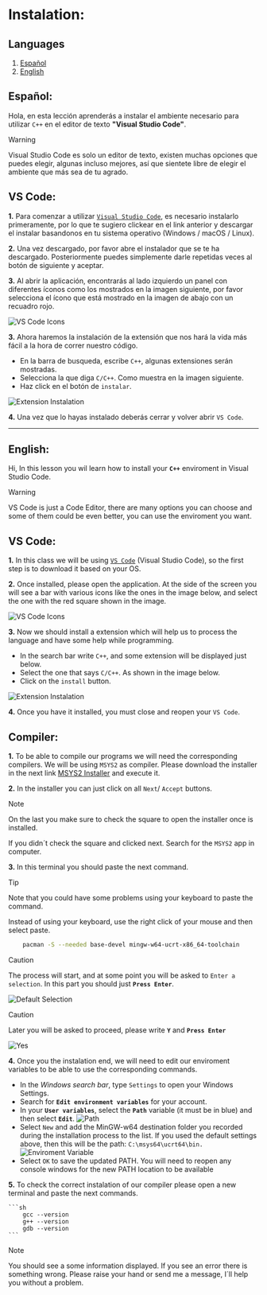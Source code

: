 # Instalation:

## Languages
1. [Español](#español)
2. [English](#english)

## Español:

Hola, en esta lección aprenderás a instalar el ambiente necesario para utilizar `C++` en el editor de texto **"Visual Studio Code"**.

> [!WARNING]
> Visual Studio Code es solo un editor de texto, existen muchas opciones que puedes elegir, algunas incluso mejores, así que sientete libre de elegir el ambiente que más sea de tu agrado.

## VS Code:
**1.** Para comenzar a utilizar [`Visual Studio Code`](https://code.visualstudio.com/Download), es necesario instalarlo primeramente, por lo que te sugiero clickear en el link anterior y descargar el instalar basandonos en tu sistema operativo (Windows / macOS / Linux).

**2.** Una vez descargado, por favor abre el instalador que se te ha descargado. Posteriormente puedes simplemente darle repetidas veces al botón de siguiente y aceptar.

**3.** Al abrir la aplicación, encontrarás al lado izquierdo un panel con diferentes íconos como los mostrados en la imagen siguiente, por favor selecciona el ícono que está mostrado en la imagen de abajo con un recuadro rojo.

![VS Code Icons](./images/VSCode%20Icons.png)

**3.** Ahora haremos la instalación de la extensión que nos hará la vida más fácil a la hora de correr nuestro código.

- En la barra de busqueda, escribe `C++`, algunas extensiones serán mostradas.
- Selecciona la que diga `C/C++`. Como muestra en la imagen siguiente.
- Haz click en el botón de `instalar`.

![Extension Instalation](./images/Extension%20Instalation.png)

**4.** Una vez que lo hayas instalado deberás cerrar y volver abrir `VS Code`.

---

## English:

Hi, In this lesson you wil learn how to install your **`C++`** enviroment in Visual Studio Code.

> [!WARNING]
> VS Code is just a Code Editor, there are many options you can choose and some of them could be even better, you can use the enviroment you want.

## VS Code:
**1.** In this class we will be using [`VS Code`](https://code.visualstudio.com/Download) (Visual Studio Code), so the first step is to download it based on your OS.

**2.** Once installed, please open the application.
    At the side of the screen you will see a bar with various icons like the ones in the image below, and select the one with the red square shown in the image.

![VS Code Icons](./images/VSCode%20Icons.png)

**3.** Now we should install a extension which will help us to process the language and have some help while programming.

- In the search bar write `C++`, and some extension will be displayed just below.
- Select the one that says `C/C++`. As shown in the image below.
- Click on the `install` button.

![Extension Instalation](./images/Extension%20Instalation.png)

**4.** Once you have it installed, you must close and reopen your `VS Code`.

## Compiler:
**1.** To be able to compile our programs we will need the corresponding compilers. We will be using `MSYS2` as compiler. Please download the installer in the next link [MSYS2 Installer](https://github.com/msys2/msys2-installer/releases/download/2023-05-26/msys2-x86_64-20230526.exe) and execute it.

**2.** In the installer you can just click on all `Next`/ `Accept` buttons.
> [!NOTE]
> On the last you make sure to check the square to open the installer once is installed.
>
> If you didn´t check the square and clicked next. Search for the `MSYS2` app in computer.


**3.** In this terminal you should paste the next command.
> [!TIP]
> Note that you could have some problems using your keyboard to paste the command. 
>
> Instead of using your keyboard, use the right click of your mouse and then select paste. 

```sh
    pacman -S --needed base-devel mingw-w64-ucrt-x86_64-toolchain
```

> [!CAUTION]
> The process will start, and at some point you will be asked to `Enter a selection`. In this part you should just **`Press Enter`**.
>
> ![Default Selection](./images/Default%20selection.png)

> [!CAUTION]
> Later you will be asked to proceed, please write **`Y`** and **`Press Enter`**
>
> ![Yes](./images/Yes.png)


**4.** Once you the instalation end, we will need to edit our enviroment variables to be able to use the corresponding commands.
    
- In the *Windows search bar*, type `Settings` to open your Windows Settings.
- Search for **`Edit environment variables`** for your account.
- In your **`User variables`**, select the **`Path`** variable (it must be in blue) and then select **`Edit`**.
![Path](./images/Path.png)
 - Select `New` and add the MinGW-w64 destination folder you recorded during the installation process to the list. If you used the default settings above, then this will be the path: `C:\msys64\ucrt64\bin.`
 ![Enviroment Variable](./images/EnviromentVariables.png)
- Select `OK` to save the updated PATH. You will need to reopen any console windows for the new PATH location to be available


**5.** To check the correct instalation of our compiler please open a new terminal and paste the next commands.

    ```sh
        gcc --version
        g++ --version
        gdb --version
    ```
> [!NOTE]
> You should see a some information displayed. 
> If you see an error there is something wrong. Please raise your hand or send me a message, I´ll help you without a problem.
